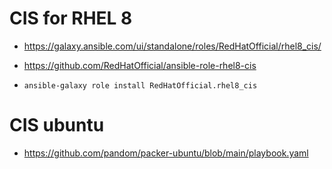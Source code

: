 # CIS for RHEL 8
- https://galaxy.ansible.com/ui/standalone/roles/RedHatOfficial/rhel8_cis/
- https://github.com/RedHatOfficial/ansible-role-rhel8-cis

- `ansible-galaxy role install RedHatOfficial.rhel8_cis`

# CIS ubuntu 
- https://github.com/pandom/packer-ubuntu/blob/main/playbook.yaml
